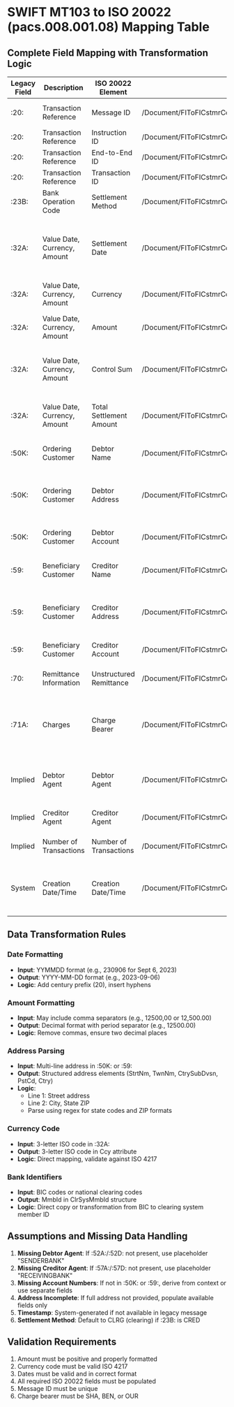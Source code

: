 # SWIFT MT103 to ISO 20022 (pacs.008.001.08) Mapping Table

## Complete Field Mapping with Transformation Logic

| Legacy Field | Description | ISO 20022 Element | ISO 20022 Path | Notes | Transformation Logic |
|--------------|-------------|-------------------|----------------|-------|---------------------|
| :20: | Transaction Reference | Message ID | /Document/FIToFICstmrCdtTrf/GrpHdr/MsgId | Unique ID for the payment | Direct copy. Must be unique identifier. |
| :20: | Transaction Reference | Instruction ID | /Document/FIToFICstmrCdtTrf/CdtTrfTxInf/PmtId/InstrId | Instruction identifier | Direct copy from :20: field |
| :20: | Transaction Reference | End-to-End ID | /Document/FIToFICstmrCdtTrf/CdtTrfTxInf/PmtId/EndToEndId | End-to-end identifier | Direct copy from :20: field |
| :20: | Transaction Reference | Transaction ID | /Document/FIToFICstmrCdtTrf/CdtTrfTxInf/PmtId/TxId | Transaction identifier | Direct copy from :20: field |
| :23B: | Bank Operation Code | Settlement Method | /Document/FIToFICstmrCdtTrf/GrpHdr/SttlmInf/SttlmMtd | CRED = Credit transfer | Map CRED → CLRG (clearing) |
| :32A: | Value Date, Currency, Amount | Settlement Date | /Document/FIToFICstmrCdtTrf/GrpHdr/IntrBkSttlmDt | Date of settlement | Extract date portion (YYMMDD), convert to ISO date format (YYYY-MM-DD) |
| :32A: | Value Date, Currency, Amount | Currency | /Document/FIToFICstmrCdtTrf/CdtTrfTxInf/IntrBkSttlmAmt[@Ccy] | ISO currency code | Extract 3-letter currency code (e.g., USD) |
| :32A: | Value Date, Currency, Amount | Amount | /Document/FIToFICstmrCdtTrf/CdtTrfTxInf/IntrBkSttlmAmt | Transaction amount | Parse amount, format as decimal with 2 decimal places |
| :32A: | Value Date, Currency, Amount | Control Sum | /Document/FIToFICstmrCdtTrf/GrpHdr/CtrlSum | Sum of all transaction amounts | Same as transaction amount for single transaction |
| :32A: | Value Date, Currency, Amount | Total Settlement Amount | /Document/FIToFICstmrCdtTrf/GrpHdr/TtlIntrBkSttlmAmt | Total amount with currency | Same as transaction amount for single transaction |
| :50K: | Ordering Customer | Debtor Name | /Document/FIToFICstmrCdtTrf/CdtTrfTxInf/Dbtr/Nm | Name of ordering customer | Extract name (first line of :50K:) |
| :50K: | Ordering Customer | Debtor Address | /Document/FIToFICstmrCdtTrf/CdtTrfTxInf/Dbtr/PstlAdr | Address of ordering customer | Parse address components: street, town, state/province, postal code, country |
| :50K: | Ordering Customer | Debtor Account | /Document/FIToFICstmrCdtTrf/CdtTrfTxInf/DbtrAcct/Id/Othr/Id | Account number | Extract account number if present in :50K: |
| :59: | Beneficiary Customer | Creditor Name | /Document/FIToFICstmrCdtTrf/CdtTrfTxInf/Cdtr/Nm | Name of beneficiary | Extract beneficiary name (first line of :59:) |
| :59: | Beneficiary Customer | Creditor Address | /Document/FIToFICstmrCdtTrf/CdtTrfTxInf/Cdtr/PstlAdr | Address of beneficiary | Parse address: street, town, state/province, postal code, country |
| :59: | Beneficiary Customer | Creditor Account | /Document/FIToFICstmrCdtTrf/CdtTrfTxInf/CdtrAcct/Id/Othr/Id | Beneficiary account | Extract account number from :59: field |
| :70: | Remittance Information | Unstructured Remittance | /Document/FIToFICstmrCdtTrf/CdtTrfTxInf/RmtInf/Ustrd | Free-text invoice reference | Direct copy of remittance info |
| :71A: | Charges | Charge Bearer | /Document/FIToFICstmrCdtTrf/CdtTrfTxInf/ChrgBr | SHA, BEN, or OUR | Direct copy (SHA = shared, BEN = beneficiary pays, OUR = ordering customer pays) |
| Implied | Debtor Agent | Debtor Agent | /Document/FIToFICstmrCdtTrf/CdtTrfTxInf/DbtrAgt/FinInstnId/ClrSysMmbId/MmbId | Sending bank identifier | Extract from message context or :52A:/:52D: if present |
| Implied | Creditor Agent | Creditor Agent | /Document/FIToFICstmrCdtTrf/CdtTrfTxInf/CdtrAgt/FinInstnId/ClrSysMmbId/MmbId | Receiving bank identifier | Extract from :57A:/:57D: if present |
| Implied | Number of Transactions | Number of Transactions | /Document/FIToFICstmrCdtTrf/GrpHdr/NbOfTxs | Count of transactions | Set to "1" for single transaction |
| System | Creation Date/Time | Creation Date/Time | /Document/FIToFICstmrCdtTrf/GrpHdr/CreDtTm | ISO timestamp | System-generated current timestamp in ISO 8601 format |

## Data Transformation Rules

### Date Formatting
- **Input**: YYMMDD format (e.g., 230906 for Sept 6, 2023)
- **Output**: YYYY-MM-DD format (e.g., 2023-09-06)
- **Logic**: Add century prefix (20), insert hyphens

### Amount Formatting
- **Input**: May include comma separators (e.g., 12500,00 or 12,500.00)
- **Output**: Decimal format with period separator (e.g., 12500.00)
- **Logic**: Remove commas, ensure two decimal places

### Address Parsing
- **Input**: Multi-line address in :50K: or :59:
- **Output**: Structured address elements (StrtNm, TwnNm, CtrySubDvsn, PstCd, Ctry)
- **Logic**: 
  - Line 1: Street address
  - Line 2: City, State ZIP
  - Parse using regex for state codes and ZIP formats

### Currency Code
- **Input**: 3-letter ISO code in :32A:
- **Output**: 3-letter ISO code in Ccy attribute
- **Logic**: Direct mapping, validate against ISO 4217

### Bank Identifiers
- **Input**: BIC codes or national clearing codes
- **Output**: MmbId in ClrSysMmbId structure
- **Logic**: Direct copy or transformation from BIC to clearing system member ID

## Assumptions and Missing Data Handling

1. **Missing Debtor Agent**: If :52A:/:52D: not present, use placeholder "SENDERBANK"
2. **Missing Creditor Agent**: If :57A:/:57D: not present, use placeholder "RECEIVINGBANK"
3. **Missing Account Numbers**: If not in :50K: or :59:, derive from context or use separate fields
4. **Address Incomplete**: If full address not provided, populate available fields only
5. **Timestamp**: System-generated if not available in legacy message
6. **Settlement Method**: Default to CLRG (clearing) if :23B: is CRED

## Validation Requirements

1. Amount must be positive and properly formatted
2. Currency code must be valid ISO 4217
3. Dates must be valid and in correct format
4. All required ISO 20022 fields must be populated
5. Message ID must be unique
6. Charge bearer must be SHA, BEN, or OUR
